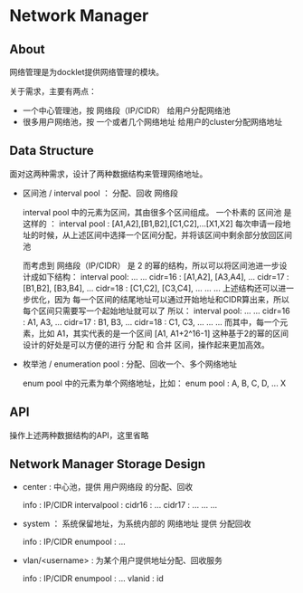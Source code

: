 # Network Manager

## About
网络管理是为docklet提供网络管理的模块。

关于需求，主要有两点：
* 一个中心管理池，按 网络段（IP/CIDR） 给用户分配网络池
* 很多用户网络池，按 一个或者几个网络地址 给用户的cluster分配网络地址

## Data Structure
面对这两种需求，设计了两种数据结构来管理网络地址。
* 区间池 / interval pool ： 分配、回收 网络段


    interval pool 中的元素为区间，其由很多个区间组成。
    一个朴素的 区间池 是这样的 ： interval pool : [A1,A2],[B1,B2],[C1,C2],...[X1,X2]
    每次申请一段地址的时候，从上述区间中选择一个区间分配，并将该区间中剩余部分放回区间池

    而考虑到 网络段（IP/CIDR） 是 2 的幂的结构，所以可以将区间池进一步设计成如下结构：
    interval pool:
            ... ...
            cidr=16 : [A1,A2], [A3,A4], ...
            cidr=17 : [B1,B2], [B3,B4], ...
            cidr=18 : [C1,C2], [C3,C4], ...
            ... ...
    上述结构还可以进一步优化，因为 每一个区间的结尾地址可以通过开始地址和CIDR算出来，所以每个区间只需要写一个起始地址就可以了
    所以：
    interval pool:
            ... ...
            cidr=16 : A1, A3, ...
            cidr=17 : B1, B3, ...
            cidr=18 : C1, C3, ...
            ... ...
    而其中，每一个元素，比如 A1，其实代表的是一个区间 [A1, A1+2^16-1]
    这种基于2的幂的区间设计的好处是可以方便的进行 分配 和 合并 区间，操作起来更加高效。

* 枚举池 / enumeration pool : 分配、回收一个、多个网络地址


    enum pool 中的元素为单个网络地址，比如：
    enum pool : A, B, C, D, ... X

## API
操作上述两种数据结构的API，这里省略

## Network Manager Storage Design
* center : 中心池，提供 用户网络段 的分配、回收


    info : IP/CIDR
    intervalpool :
            cidr16 : ...
            cidr17 : ...
            ... ...

* system ： 系统保留地址，为系统内部的 网络地址 提供 分配回收


    info : IP/CIDR
    enumpool : ...

* vlan/<username&gt; : 为某个用户提供地址分配、回收服务


    info : IP/CIDR
    enumpool : ...
    vlanid : id

